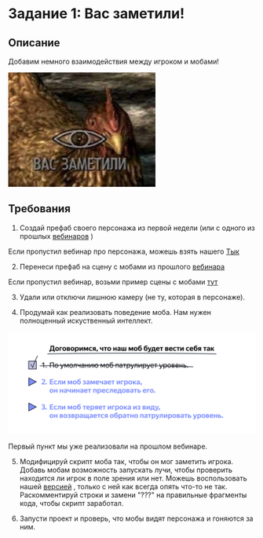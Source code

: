# Задание 1: Вас заметили!

## Описание

Добавим немного взаимодействия между игроком и мобами!

<img src="https://github.com/copetonrob/YP_Unity_M3_W5/blob/main/img/img1.jpg" width="300"/>

## Требования

1. Создай префаб своего персонажа из первой недели (или с одного из прошлых [вебинаров](https://github.com/copetonrob/YP_Unity_M3_W2) )

Если пропустил вебинар про персонажа, можешь взять нашего [Тык](https://github.com/copetonrob/YP_Unity_M3_W5/blob/main/packages/character.unitypackage)

2. Перенеси префаб на сцену с мобами из прошлого [вебинара](https://github.com/copetonrob/YP_Unity_M3_W4)

Если пропустил вебинар, возьми пример сцены с мобами [тут](https://github.com/copetonrob/YP_Unity_M3_W5/blob/main/packages/webinar4.unitypackage)

3. Удали или отключи лишнюю камеру (не ту, которая в персонаже).

4. Продумай как реализовать поведение моба. Нам нужен полноценный искуственный интеллект.

<img src="https://github.com/copetonrob/YP_Unity_M3_W5/blob/main/img/img2.jpg" width="600"/>

Первый пункт мы уже реализовали на прошлом вебинаре.

5. Модифицируй скрипт моба так, чтобы он мог заметить игрока. Добавь мобам возможность запускать лучи, чтобы проверить находится ли игрок в поле зрения или нет. Можешь воспользовать нашей [версией](https://github.com/copetonrob/YP_Unity_M3_W5/blob/main/Mob.cs) , только с ней как всегда опять что-то не так. Раскомментируй строки и замени "???" на правильные фрагменты кода, чтобы скрипт заработал.

6. Запусти проект и проверь, что мобы видят персонажа и гоняются за ним.